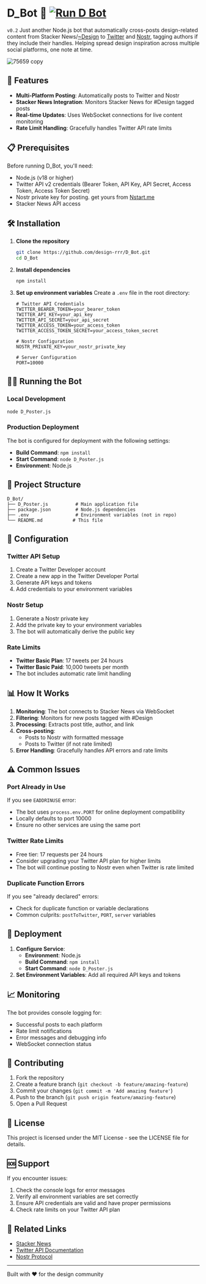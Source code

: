 # D_Bot 🤖 [![Run D Bot](https://github.com/axelvyrn/HnFBot/actions/workflows/hnfbot.yml/badge.svg)](https://github.com/axelvyrn/HnFBot/actions/workflows/hnfbot.yml)
`v0.2`
Just another Node.js bot that automatically cross-posts design-related content from Stacker News/[~Design](https://stacker.news/~Design/r/deSign_r) to [Twitter](https://x.com/DeSign__r) and [Nostr](https://iris.to/deSign_r), tagging authors if they include their handles. Helping spread design inspiration across multiple social platforms, one note at time.

![75659 copy](https://github.com/user-attachments/assets/6de4e3eb-5c98-4149-813e-090f3ed59c23)

## 🚀 Features

- **Multi-Platform Posting**: Automatically posts to Twitter and Nostr
- **Stacker News Integration**: Monitors Stacker News for #Design tagged posts
- **Real-time Updates**: Uses WebSocket connections for live content monitoring
- **Rate Limit Handling**: Gracefully handles Twitter API rate limits

## 📋 Prerequisites

Before running D_Bot, you'll need:

- Node.js (v18 or higher)
- Twitter API v2 credentials (Bearer Token, API Key, API Secret, Access Token, Access Token Secret)
- Nostr private key for posting. get yours from [Nstart.me](https://nstart.me/)
- Stacker News API access

## 🛠️ Installation

1. **Clone the repository**
   ```bash
   git clone https://github.com/design-rrr/D_Bot.git
   cd D_Bot
   ```

2. **Install dependencies**
   ```bash
   npm install
   ```

3. **Set up environment variables**
   Create a `.env` file in the root directory:
   ```env
   # Twitter API Credentials
   TWITTER_BEARER_TOKEN=your_bearer_token
   TWITTER_API_KEY=your_api_key
   TWITTER_API_SECRET=your_api_secret
   TWITTER_ACCESS_TOKEN=your_access_token
   TWITTER_ACCESS_TOKEN_SECRET=your_access_token_secret
   
   # Nostr Configuration
   NOSTR_PRIVATE_KEY=your_nostr_private_key
   
   # Server Configuration
   PORT=10000
   ```

## 🏃‍♂️ Running the Bot

### Local Development
```bash
node D_Poster.js
```

### Production Deployment
The bot is configured for deployment with the following settings:
- **Build Command**: `npm install`
- **Start Command**: `node D_Poster.js`
- **Environment**: Node.js

## 📁 Project Structure

```
D_Bot/
├── D_Poster.js          # Main application file
├── package.json         # Node.js dependencies
├── .env                 # Environment variables (not in repo)
└── README.md           # This file
```

## 🔧 Configuration

### Twitter API Setup
1. Create a Twitter Developer account
2. Create a new app in the Twitter Developer Portal
3. Generate API keys and tokens
4. Add credentials to your environment variables

### Nostr Setup
1. Generate a Nostr private key
2. Add the private key to your environment variables
3. The bot will automatically derive the public key

### Rate Limits
- **Twitter Basic Plan**: 17 tweets per 24 hours
- **Twitter Basic Paid**: 10,000 tweets per month
- The bot includes automatic rate limit handling

## 📊 How It Works

1. **Monitoring**: The bot connects to Stacker News via WebSocket
2. **Filtering**: Monitors for new posts tagged with #Design
3. **Processing**: Extracts post title, author, and link
4. **Cross-posting**: 
   - Posts to Nostr with formatted message
   - Posts to Twitter (if not rate limited)
5. **Error Handling**: Gracefully handles API errors and rate limits


## ⚠️ Common Issues

### Port Already in Use
If you see `EADDRINUSE` error:
- The bot uses `process.env.PORT` for online deployment compatibility
- Locally defaults to port 10000
- Ensure no other services are using the same port

### Twitter Rate Limits
- Free tier: 17 requests per 24 hours
- Consider upgrading your Twitter API plan for higher limits
- The bot will continue posting to Nostr even when Twitter is rate limited

### Duplicate Function Errors
If you see "already declared" errors:
- Check for duplicate function or variable declarations
- Common culprits: `postToTwitter`, `PORT`, `server` variables

## 🚀 Deployment

1. **Configure Service**:
   - **Environment**: Node.js
   - **Build Command**: `npm install`
   - **Start Command**: `node D_Poster.js`
2. **Set Environment Variables**: Add all required API keys and tokens


## 📈 Monitoring

The bot provides console logging for:
- Successful posts to each platform
- Rate limit notifications
- Error messages and debugging info
- WebSocket connection status

## 🤝 Contributing

1. Fork the repository
2. Create a feature branch (`git checkout -b feature/amazing-feature`)
3. Commit your changes (`git commit -m 'Add amazing feature'`)
4. Push to the branch (`git push origin feature/amazing-feature`)
5. Open a Pull Request

## 📝 License

This project is licensed under the MIT License - see the LICENSE file for details.

## 🆘 Support

If you encounter issues:
1. Check the console logs for error messages
2. Verify all environment variables are set correctly
3. Ensure API credentials are valid and have proper permissions
4. Check rate limits on your Twitter API plan

## 🔗 Related Links

- [Stacker News](https://stacker.news/r/deSign_r)
- [Twitter API Documentation](https://developer.twitter.com/en/docs)
- [Nostr Protocol](https://nostr.com)


---

Built with ❤️ for the design community
